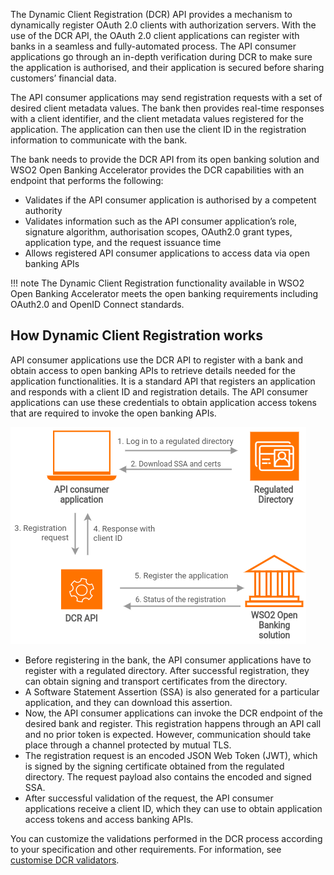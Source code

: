 The Dynamic Client Registration (DCR) API provides a mechanism to dynamically register OAuth 2.0 clients with 
authorization servers. With the use of the DCR API, the OAuth 2.0 client applications can register with banks in a 
seamless and fully-automated process. The API consumer applications go through an in-depth verification during DCR to 
make sure the application is authorised, and their application is secured before sharing customers’ financial data.

The API consumer applications may send registration requests with a set of desired client metadata values. The bank 
then provides real-time responses with a client identifier, and the client metadata values registered for the 
application. The application can then use the client ID in the registration information to communicate with the bank. 

The bank needs to provide the DCR API from its open banking solution and WSO2  Open Banking Accelerator provides the 
DCR capabilities with an endpoint that performs the following:
 - Validates if the API consumer application is authorised by a competent authority
 - Validates information such as the API consumer application’s role, signature algorithm, authorisation scopes, 
 OAuth2.0 grant types, application type, and the request issuance time
 - Allows registered API consumer applications to access data via open banking APIs

!!! note 
    The Dynamic Client Registration functionality available in WSO2 Open
    Banking Accelerator meets the open banking requirements including 
    OAuth2.0 and OpenID Connect standards.

## How Dynamic Client Registration works

API consumer applications use the DCR API to register with a bank and obtain access to open banking APIs to retrieve 
details needed for the application functionalities. It is a standard API that registers an application and responds 
with a client ID and registration details. The API consumer applications can use these credentials to obtain 
application access tokens that are required to invoke the open banking APIs. 

![dynamic client registration](../assets/img/advanced/dcr/dcr-flow.png)

   - Before registering in the bank, the API consumer applications have to register with a regulated directory. After successful registration, they can obtain signing and transport certificates from the directory.
   - A Software Statement Assertion (SSA) is also generated for a particular application, and they can download this assertion.
   - Now, the API consumer applications can invoke the DCR endpoint of the desired bank and register. This registration happens through an API call and no prior token is expected. However, communication should take place through a channel protected by mutual TLS.
   - The registration request is an encoded JSON Web Token (JWT), which is signed by the signing certificate obtained from the regulated directory. The request payload also contains the encoded and signed SSA.
   - After successful validation of the request, the API consumer applications receive a client ID, which they can use to obtain application access tokens and access banking APIs. 


You can customize the validations performed in the DCR process according to your specification and other requirements.
For information, see [customise DCR validators](../develop/custom-dcr-validator.md).
